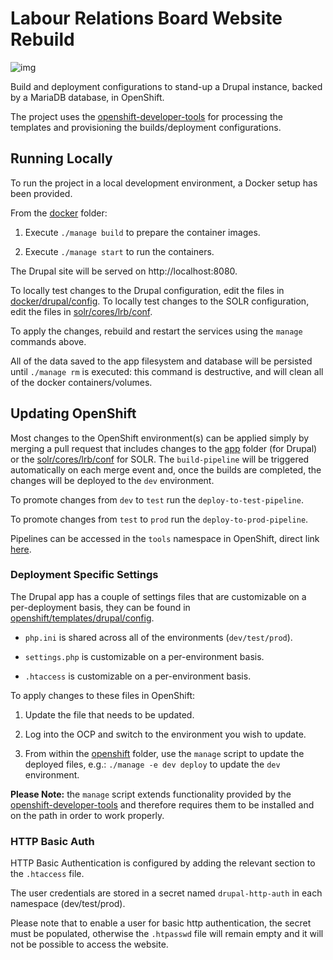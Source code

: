 # Labour Relations Board Website Rebuild

![img](https://img.shields.io/badge/Lifecycle-Experimental-339999)

Build and deployment configurations to stand-up a Drupal instance, backed by a MariaDB database, in OpenShift.

The project uses the [openshift-developer-tools](https://github.com/BCDevOps/openshift-developer-tools) for processing the templates and provisioning the builds/deployment configurations.

## Running Locally

To run the project in a local development environment, a Docker setup has been provided.

From the [docker](./docker) folder:

1. Execute `./manage build` to prepare the container images.

2. Execute `./manage start` to run the containers.

The Drupal site will be served on http://localhost:8080.

To locally test changes to the Drupal configuration, edit the files in [docker/drupal/config](./docker/drupal/config).
To locally test changes to the SOLR configuration, edit the files in [solr/cores/lrb/conf](./solr/cores/lrb/conf).

To apply the changes, rebuild and restart the services using the `manage` commands above.

All of the data saved to the app filesystem and database will be persisted until `./manage rm` is executed: this command is destructive, and will clean all of the docker containers/volumes.

## Updating OpenShift

Most changes to the OpenShift environment(s) can be applied simply by merging a pull request that includes changes to the [app](./app) folder (for Drupal) or the [solr/cores/lrb/conf](./solr/cores/lrb/conf) for SOLR. The `build-pipeline` will be triggered automatically on each merge event and, once the builds are completed, the changes will be deployed to the `dev` environment.

To promote changes from `dev` to `test` run the `deploy-to-test-pipeline`.

To promote changes from `test` to `prod` run the `deploy-to-prod-pipeline`.

Pipelines can be accessed in the `tools` namespace in OpenShift, direct link [here](https://console.apps.silver.devops.gov.bc.ca/k8s/ns/6b08a3-tools/buildconfigs).

### Deployment Specific Settings

The Drupal app has a couple of settings files that are customizable on a per-deployment basis, they can be found in [openshift/templates/drupal/config](./openshift/templates/drupal/config).

- `php.ini` is shared across all of the environments (`dev/test/prod`).

- `settings.php` is customizable on a per-environment basis.

- `.htaccess` is customizable on a per-environment basis.

To apply changes to these files in OpenShift:

1. Update the file that needs to be updated.

2. Log into the OCP and switch to the environment you wish to update.

3. From within the [openshift](./openshift) folder, use the `manage` script to update the deployed files, e.g.: `./manage -e dev deploy` to update the `dev` environment.

**Please Note:** the `manage` script extends functionality provided by the [openshift-developer-tools](https://github.com/BCDevOps/openshift-developer-tools) and therefore requires them to be installed and on the path in order to work properly.

### HTTP Basic Auth

HTTP Basic Authentication is configured by adding the relevant section to the `.htaccess` file.

The user credentials are stored in a secret named `drupal-http-auth` in each namespace (dev/test/prod).

Please note that to enable a user for basic http authentication, the secret must be populated, otherwise the `.htpasswd` file will remain empty and it will not be possible to access the website.
